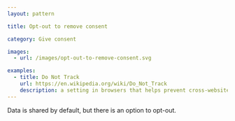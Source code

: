 ```yaml
---
layout: pattern

title: Opt-out to remove consent

category: Give consent

images:
  - url: /images/opt-out-to-remove-consent.svg

examples:
  - title: Do Not Track
    url: https://en.wikipedia.org/wiki/Do_Not_Track
    description: a setting in browsers that helps prevent cross-website tracking. Some browsers have Do Not Track turned on by default.
---
```


Data is shared by default, but there is an option to opt-out.
